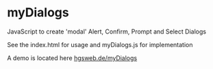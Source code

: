 myDialogs
=========

JavaScript to create 'modal'  Alert, Confirm, Prompt and Select Dialogs 

See the index.html for usage and myDialogs.js for implementation

A demo is located here <a href='hgsweb.de/myDialogs'>hgsweb.de/myDialogs</a>
